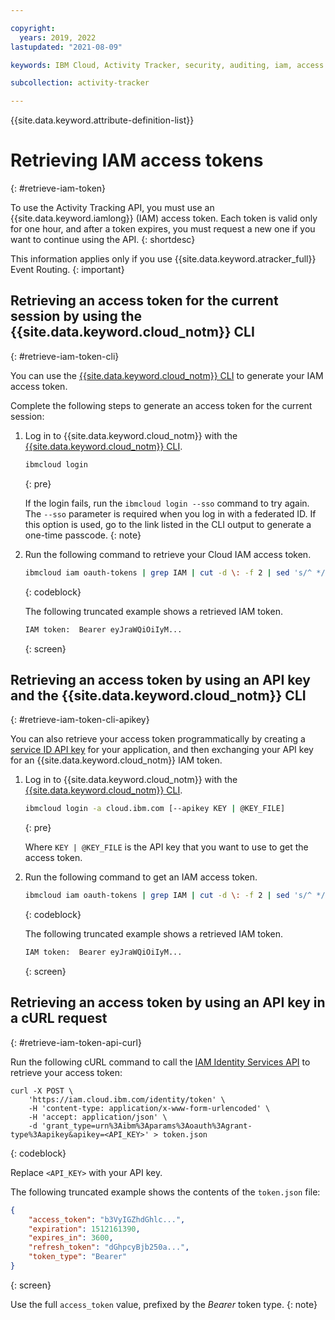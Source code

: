 ```yaml
---

copyright:
  years: 2019, 2022
lastupdated: "2021-08-09"

keywords: IBM Cloud, Activity Tracker, security, auditing, iam, access token

subcollection: activity-tracker

---
```


{{site.data.keyword.attribute-definition-list}}

# Retrieving IAM access tokens
{: #retrieve-iam-token}

To use the Activity Tracking API, you must use an {{site.data.keyword.iamlong}} (IAM) access token. Each token is valid only for one hour, and after a token expires, you must request a new one if you want to continue using the API.
{: shortdesc}

This information applies only if you use {{site.data.keyword.atracker_full}} Event Routing.
{: important}

## Retrieving an access token for the current session by using the {{site.data.keyword.cloud_notm}} CLI
{: #retrieve-iam-token-cli}

You can use the [{{site.data.keyword.cloud_notm}} CLI](/docs/cli?topic=cli-getting-started) to generate your IAM access token.

Complete the following steps to generate an access token for the current session:

1. Log in to {{site.data.keyword.cloud_notm}} with the [{{site.data.keyword.cloud_notm}} CLI](/docs/cli?topic=cli-getting-started).

    ```sh
    ibmcloud login
    ```
    {: pre}

    If the login fails, run the `ibmcloud login --sso` command to try again. The `--sso` parameter is required when you log in with a federated ID. If this option is used, go to the link listed in the CLI output to generate a one-time passcode.
    {: note}

2. Run the following command to retrieve your Cloud IAM access token.

    ```sh
    ibmcloud iam oauth-tokens | grep IAM | cut -d \: -f 2 | sed 's/^ *//'
    ```
    {: codeblock}

    The following truncated example shows a retrieved IAM token.

    ```sh
    IAM token:  Bearer eyJraWQiOiIyM...
    ```
    {: screen}

## Retrieving an access token by using an API key and the {{site.data.keyword.cloud_notm}} CLI
{: #retrieve-iam-token-cli-apikey}

You can also retrieve your access token programmatically by creating a [service ID API key](/docs/iam?topic=iam-serviceidapikeys) for your application, and then exchanging your API key for an {{site.data.keyword.cloud_notm}} IAM token.

1. Log in to {{site.data.keyword.cloud_notm}} with the [{{site.data.keyword.cloud_notm}} CLI](/docs/cli?topic=cli-getting-started).

    ```sh
    ibmcloud login -a cloud.ibm.com [--apikey KEY | @KEY_FILE]
    ```
    {: pre}

    Where `KEY | @KEY_FILE` is the API key that you want to use to get the access token.

2. Run the following command to get an IAM access token.

    ```sh
    ibmcloud iam oauth-tokens | grep IAM | cut -d \: -f 2 | sed 's/^ *//'
    ```
    {: codeblock}

    The following truncated example shows a retrieved IAM token.

    ```sh
    IAM token:  Bearer eyJraWQiOiIyM...
    ```
    {: screen}


## Retrieving an access token by using an API key in a cURL request
{: #retrieve-iam-token-api-curl}

Run the following cURL command to call the [IAM Identity Services API](/apidocs/iam-identity-token-api) to retrieve your access token:

```text
curl -X POST \
    'https://iam.cloud.ibm.com/identity/token' \
    -H 'content-type: application/x-www-form-urlencoded' \
    -H 'accept: application/json' \
    -d 'grant_type=urn%3Aibm%3Aparams%3Aoauth%3Agrant-type%3Aapikey&apikey=<API_KEY>' > token.json
```
{: codeblock}

Replace `<API_KEY>` with your API key. 
    
The following truncated example shows the contents of the `token.json` file:

```json
{
    "access_token": "b3VyIGZhdGhlc...",
    "expiration": 1512161390,
    "expires_in": 3600,
    "refresh_token": "dGhpcyBjb250a...",
    "token_type": "Bearer"
}
```
{: screen}


Use the full `access_token` value, prefixed by the _Bearer_ token type.
{: note}






